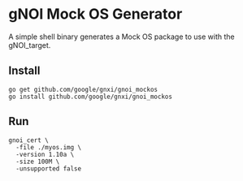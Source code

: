 # gNOI Mock OS Generator

A simple shell binary generates a Mock OS package to use with the gNOI_target.

## Install

```
go get github.com/google/gnxi/gnoi_mockos
go install github.com/google/gnxi/gnoi_mockos
```

## Run

```
gnoi_cert \
  -file ./myos.img \
  -version 1.10a \
  -size 100M \
  -unsupported false
```
